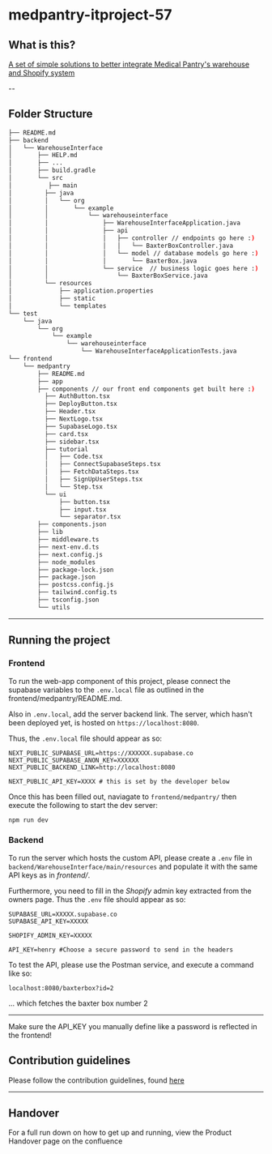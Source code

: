 # medpantry-itproject-57

## What is this?

[A set of simple solutions to better integrate Medical Pantry's warehouse and Shopify system](https://medpantry-itproject.atlassian.net/wiki/spaces/SD/overview?homepageId=295019)

--

## Folder Structure
``` bash 
├── README.md
├── backend
│   └── WarehouseInterface
│       ├── HELP.md
│       ├── ...
│       ├── build.gradle
│       └── src
│          ├── main
│         ├── java
│         │   └── org
│         │       └── example
│         │           └── warehouseinterface
│         │               ├── WarehouseInterfaceApplication.java
│         │               ├── api
│         │               │   ├── controller // endpoints go here :)
│         │               │   │   └── BaxterBoxController.java
│         │               │   └── model // database models go here :)
│         │               │       └── BaxterBox.java
│         │               └── service  // business logic goes here :)
│         │                   └── BaxterBoxService.java        
│         └── resources
│             ├── application.properties
│             ├── static
│             └── templates
└── test
    └── java
        └── org
            └── example
                └── warehouseinterface
                    └── WarehouseInterfaceApplicationTests.java
└── frontend
    └── medpantry
        ├── README.md
        ├── app
        ├── components // our front end components get built here :)
          ├── AuthButton.tsx
          ├── DeployButton.tsx
          ├── Header.tsx
          ├── NextLogo.tsx
          ├── SupabaseLogo.tsx
          ├── card.tsx
          ├── sidebar.tsx
          ├── tutorial
          │   ├── Code.tsx
          │   ├── ConnectSupabaseSteps.tsx
          │   ├── FetchDataSteps.tsx
          │   ├── SignUpUserSteps.tsx
          │   └── Step.tsx
          └── ui
              ├── button.tsx
              ├── input.tsx
              └── separator.tsx
        ├── components.json
        ├── lib
        ├── middleware.ts
        ├── next-env.d.ts
        ├── next.config.js
        ├── node_modules
        ├── package-lock.json
        ├── package.json
        ├── postcss.config.js
        ├── tailwind.config.ts
        ├── tsconfig.json
        └── utils

```
---

## Running the project

### Frontend

To run the web-app component of this project, please connect the supabase variables to the `.env.local` file as outlined in the frontend/medpantry/README.md.

Also in `.env.local`, add the server backend link. The server, which hasn't been deployed yet, is hosted on `https://localhost:8080`.

Thus, the `.env.local` file should appear as so:

```
NEXT_PUBLIC_SUPABASE_URL=https://XXXXXX.supabase.co
NEXT_PUBLIC_SUPABASE_ANON_KEY=XXXXXX
NEXT_PUBLIC_BACKEND_LINK=http://localhost:8080

NEXT_PUBLIC_API_KEY=XXXX # this is set by the developer below
```


Once this has been filled out, naviagate to `frontend/medpantry/` then execute the following to start the dev server:

```npm run dev```

### Backend

To run the server which hosts the custom API, please create a `.env` file in `backend/WarehouseInterface/main/resources` and populate it with the same API keys as in *frontend/*.

Furthermore, you need to fill in the *Shopify* admin key extracted from the owners page. Thus the `.env` file should appear as so:

```
SUPABASE_URL=XXXXX.supabase.co
SUPABASE_API_KEY=XXXXX

SHOPIFY_ADMIN_KEY=XXXXX

API_KEY=henry #Choose a secure password to send in the headers
```

To test the API, please use the Postman service, and execute a command like so:
```
localhost:8080/baxterbox?id=2
```
... which fetches the baxter box number 2

---

Make sure the API_KEY you manually define like a password is reflected in the frontend!

## Contribution guidelines

Please follow the contribution guidelines, found [here](https://medpantry-itproject.atlassian.net/wiki/spaces/SD/pages/19267585/Development+Practices)

---

## Handover

For a full run down on how to get up and running, view the Product Handover page on the confluence
